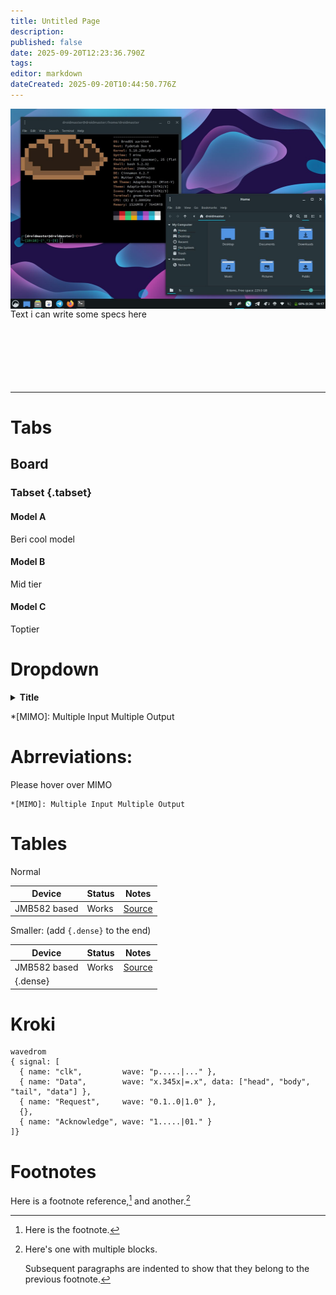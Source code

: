 ```yaml
---
title: Untitled Page
description:
published: false
date: 2025-09-20T12:23:36.790Z
tags:
editor: markdown
dateCreated: 2025-09-20T10:44:50.776Z
---
```


<img align="right" src="https://github.com/LinuxDroidMaster/Fydetab-Duo-DroidMaster-wiki/raw/main/Images/Linux/BredOS/preview.jpg" width="512" height="320"/>

Text i can write some specs here <br> <br> <br> <br> <br> <br> <br>

---

# Tabs

## Board

### Tabset {.tabset}

#### Model A

Beri cool model

#### Model B

Mid tier

#### Model C

Toptier

# Dropdown

<details><summary><b>Title</b></summary>

Text

- Bullet
- Points

</details>

\*[MIMO]: Multiple Input Multiple Output

# Abrreviations:

Please hover over MIMO

```
*[MIMO]: Multiple Input Multiple Output
```

# Tables

Normal

| Device       | Status | Notes                                                     |
| ------------ | ------ | --------------------------------------------------------- |
| JMB582 based | Works  | [Source](https://github.com/System64fumo/linux/issues/14) |

Smaller: (add `{.dense}` to the end)

| Device                   | Status | Notes                                                     |
| ------------------------ | ------ | --------------------------------------------------------- |
| JMB582 based             | Works  | [Source](https://github.com/System64fumo/linux/issues/14) |
| {.dense} |        |                                                           |

# Kroki

```kroki
wavedrom
{ signal: [
  { name: "clk",         wave: "p.....|..." },
  { name: "Data",        wave: "x.345x|=.x", data: ["head", "body", "tail", "data"] },
  { name: "Request",     wave: "0.1..0|1.0" },
  {},
  { name: "Acknowledge", wave: "1.....|01." }
]}
```

# Footnotes

Here is a footnote reference,[^1] and another.[^longnote]

[^1]: Here is the footnote.

[^longnote]: Here's one with multiple blocks.

    Subsequent paragraphs are indented to show that they
    belong to the previous footnote.